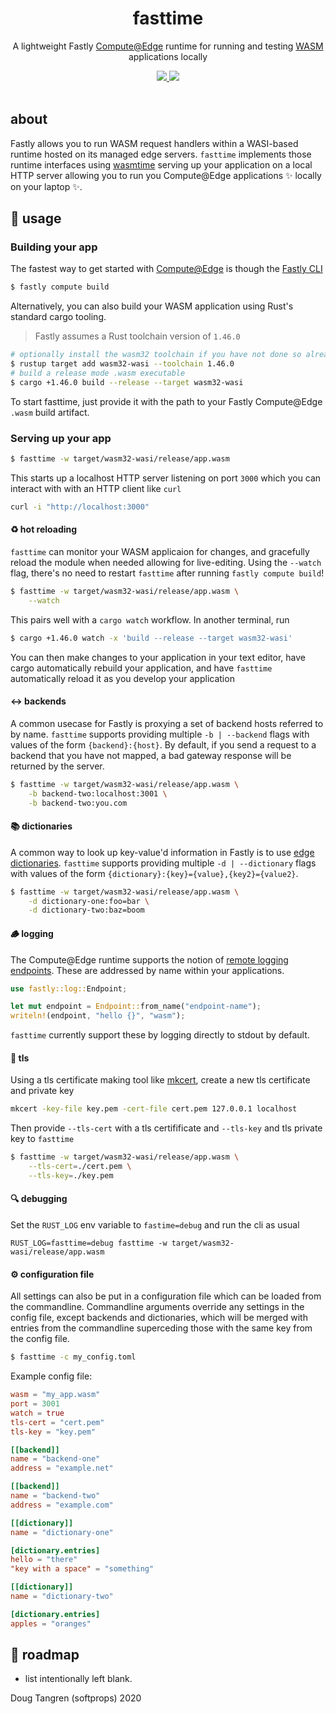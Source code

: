 <h1 align="center">
  fasttime
</h1>

<p align="center">
   A lightweight Fastly <a alt="GitHub Actions" href="https://www.fastly.com/products/edge-compute/serverless/">Compute@Edge</a> runtime for running and testing <a alt="wasm" href="https://webassembly.org/">WASM</a> applications locally
</p>

<div align="center">
  <a alt="GitHub Actions" href="https://github.com/softprops/fasttime/actions">
    <img src="https://github.com/softprops/fasttime/workflows/Main/badge.svg"/>
  </a>
  <a alt="license" href="LICENSE">
    <img src="https://img.shields.io/badge/license-MIT-brightgreen.svg"/>
  </a>
</div>

<br />

## about

Fastly allows you to run WASM request handlers within a WASI-based runtime hosted on its managed edge servers. `fasttime` implements those runtime interfaces using [wasmtime](https://wasmtime.dev/) serving up your application on a local HTTP server allowing you to run you Compute@Edge applications ✨ locally on your laptop ✨.

## 🤸 usage

### Building your app

The fastest way to get started with [Compute@Edge](https://www.fastly.com/products/edge-compute/serverless/) is though the [Fastly CLI](https://github.com/fastly/cli#installation)

```sh
$ fastly compute build
```

Alternatively, you can also build your WASM application using Rust's standard cargo tooling. 

> Fastly assumes a Rust toolchain version of `1.46.0`

```sh
# optionally install the wasm32 toolchain if you have not done so already
$ rustup target add wasm32-wasi --toolchain 1.46.0
# build a release mode .wasm executable
$ cargo +1.46.0 build --release --target wasm32-wasi
```

To start fasttime, just provide it with the path to your Fastly Compute@Edge `.wasm` build artifact.

### Serving up your app

```sh
$ fasttime -w target/wasm32-wasi/release/app.wasm
```

This starts up a localhost HTTP server listening on port `3000` which you can interact with with
an HTTP client like `curl`

```sh
curl -i "http://localhost:3000"
```

#### ♻️ hot reloading

`fasttime` can monitor your WASM applicaion for changes, and gracefully reload the module when needed allowing for live-editing. Using the `--watch` flag, there's no need to restart `fasttime` after running `fastly compute build`!

```sh
$ fasttime -w target/wasm32-wasi/release/app.wasm \
    --watch
```

This pairs well with a `cargo watch` workflow. In another terminal, run

```sh
$ cargo +1.46.0 watch -x 'build --release --target wasm32-wasi'
```

You can then make changes to your application in your text editor, have cargo automatically rebuild your application, and have `fasttime` automatically reload it as you develop your application

#### ↔️ backends

A common usecase for Fastly is proxying a set of backend hosts referred to by name. `fasttime` supports
providing multiple `-b | --backend` flags with values of the form `{backend}:{host}`. By default, if you
send a request to a backend that you have not mapped, a bad gateway response will be returned by the server.

```sh
$ fasttime -w target/wasm32-wasi/release/app.wasm \
    -b backend-two:localhost:3001 \
    -b backend-two:you.com
```

#### 📚 dictionaries

A common way to look up key-value'd information in Fastly is to use [edge dictionaries](https://docs.fastly.com/en/guides/about-edge-dictionaries). `fasttime` supports providing multiple `-d | --dictionary` flags with values of the form `{dictionary}:{key}={value},{key2}={value2}`. 

```sh
$ fasttime -w target/wasm32-wasi/release/app.wasm \
    -d dictionary-one:foo=bar \
    -d dictionary-two:baz=boom
```

#### 🪵 logging

The Compute@Edge runtime supports the notion of [remote logging endpoints](https://docs.fastly.com/en/guides/about-fastlys-realtime-log-streaming-features).
These are addressed by name within your applications.

```rust
use fastly::log::Endpoint;

let mut endpoint = Endpoint::from_name("endpoint-name");
writeln!(endpoint, "hello {}", "wasm");
```

`fasttime` currently support these by logging directly to stdout by default.

#### 🤝 tls

Using a tls certificate making tool like [mkcert](https://github.com/FiloSottile/mkcert), create a new tls certificate and private key

```sh
mkcert -key-file key.pem -cert-file cert.pem 127.0.0.1 localhost
```

Then provide `--tls-cert` with a tls certifificate and `--tls-key` and tls private key to `fasttime`

```sh
$ fasttime -w target/wasm32-wasi/release/app.wasm \
    --tls-cert=./cert.pem \
    --tls-key=./key.pem
```

#### 🔍 debugging

Set the `RUST_LOG` env variable to `fastime=debug` and run the cli as usual

```
RUST_LOG=fasttime=debug fasttime -w target/wasm32-wasi/release/app.wasm
```

#### ⚙️ configuration file

All settings can also be put in a configuration file which can be loaded from the commandline. Commandline arguments override any settings in the config file, except backends and dictionaries, which will be merged with entries from the commandline superceding those with the same key from the config file.

```sh
$ fasttime -c my_config.toml
```

Example config file:

```toml
wasm = "my_app.wasm"
port = 3001
watch = true
tls-cert = "cert.pem"
tls-key = "key.pem"

[[backend]]
name = "backend-one"
address = "example.net"

[[backend]]
name = "backend-two"
address = "example.com"

[[dictionary]]
name = "dictionary-one"

[dictionary.entries]
hello = "there"
"key with a space" = "something"

[[dictionary]]
name = "dictionary-two"

[dictionary.entries]
apples = "oranges"
```

## 🚧 roadmap

* list intentionally left blank.

Doug Tangren (softprops) 2020
